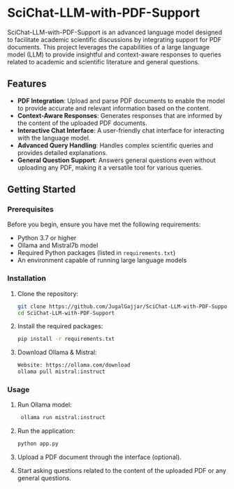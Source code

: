 # SciChat-LLM-with-PDF-Support

SciChat-LLM-with-PDF-Support is an advanced language model designed to facilitate academic scientific discussions by integrating support for PDF documents. This project leverages the capabilities of a large language model (LLM) to provide insightful and context-aware responses to queries related to academic and scientific literature and general questions.

## Features

- **PDF Integration**: Upload and parse PDF documents to enable the model to provide accurate and relevant information based on the content.
- **Context-Aware Responses**: Generates responses that are informed by the content of the uploaded PDF documents.
- **Interactive Chat Interface**: A user-friendly chat interface for interacting with the language model.
- **Advanced Query Handling**: Handles complex scientific queries and provides detailed explanations.
- **General Question Support**: Answers general questions even without uploading any PDF, making it a versatile tool for various queries.

## Getting Started

### Prerequisites

Before you begin, ensure you have met the following requirements:

- Python 3.7 or higher
- Ollama and Mistral7b model
- Required Python packages (listed in `requirements.txt`)
- An environment capable of running large language models

### Installation

1. Clone the repository:
    ```sh
    git clone https://github.com/JugalGajjar/SciChat-LLM-with-PDF-Support.git
    cd SciChat-LLM-with-PDF-Support
    ```

2. Install the required packages:
    ```sh
    pip install -r requirements.txt
    ```

3. Download Ollama & Mistral:
    ```sh
    Website: https://ollama.com/download
    ollama pull mistral:instruct
    ```

### Usage

1. Run Ollama model:
   ```sh
    ollama run mistral:instruct
    ```
   
2. Run the application:
    ```sh
    python app.py
    ```

3. Upload a PDF document through the interface (optional).

4. Start asking questions related to the content of the uploaded PDF or any general questions.
